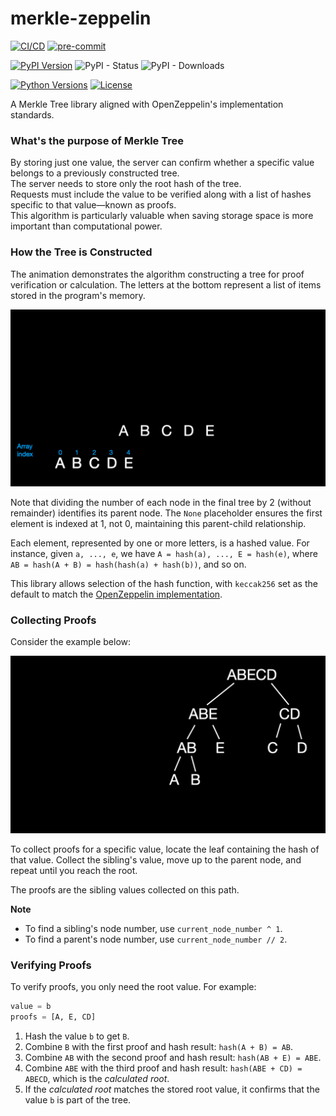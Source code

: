 # merkle-zeppelin

[![CI/CD](https://github.com/akcelero/merkle-zeppelin/actions/workflows/run-tests.yaml/badge.svg?query=branch%3Amaster)](https://github.com/akcelero/merkle-zeppelin/actions)
[![pre-commit](https://img.shields.io/badge/pre--commit-enabled-brightgreen?logo=pre-commit)](https://github.com/pre-commit/pre-commit)

[![PyPI Version](https://img.shields.io/pypi/v/merkle-zeppelin.svg)](https://pypi.org/project/merkle-zeppelin/)
![PyPI - Status](https://img.shields.io/pypi/status/merkle-zeppelin)
![PyPI - Downloads](https://img.shields.io/pypi/dm/merkle-zeppelin)

[![Python Versions](https://img.shields.io/pypi/pyversions/merkle-zeppelin.svg)](https://pypi.org/project/merkle-zeppelin/)
[![License](https://img.shields.io/pypi/l/merkle-zeppelin.svg)](https://github.com/akcelero/merkle-zeppelin/blob/main/LICENSE)


A Merkle Tree library aligned with OpenZeppelin's implementation standards.

### What's the purpose of Merkle Tree

By storing just one value, the server can confirm whether a specific value belongs to a previously constructed tree.<br>
The server needs to store only the root hash of the tree.<br>
Requests must include the value to be verified along with a list of hashes specific to that value—known as proofs.<br>
This algorithm is particularly valuable when saving storage space is more important than computational power.

### How the Tree is Constructed
The animation demonstrates the algorithm constructing a tree for proof verification or calculation. The letters at the bottom represent a list of items stored in the program's memory.

![Constructing the tree](images/tree_construction.gif)

Note that dividing the number of each node in the final tree by 2 (without remainder) identifies its parent node. The `None` placeholder ensures the first element is indexed at 1, not 0, maintaining this parent-child relationship.

Each element, represented by one or more letters, is a hashed value. For instance, given `a, ..., e`, we have `A = hash(a), ..., E = hash(e)`, where `AB = hash(A + B) = hash(hash(a) + hash(b))`, and so on.

This library allows selection of the hash function, with `keccak256` set as the default to match the [OpenZeppelin implementation](https://github.com/OpenZeppelin/merkle-tree).

### Collecting Proofs
Consider the example below:

![Collecting proofs](images/collect_proofs.gif)

To collect proofs for a specific value, locate the leaf containing the hash of that value. Collect the sibling's value, move up to the parent node, and repeat until you reach the root.

The proofs are the sibling values collected on this path.

**Note**
- To find a sibling's node number, use `current_node_number ^ 1`.
- To find a parent's node number, use `current_node_number // 2`.

### Verifying Proofs

To verify proofs, you only need the root value. For example:
```python
value = b
proofs = [A, E, CD]
```
1. Hash the value `b` to get `B`.
2. Combine `B` with the first proof and hash result: `hash(A + B) = AB`.
3. Combine `AB` with the second proof and hash result: `hash(AB + E) = ABE`.
4. Combine `ABE` with the third proof and hash result: `hash(ABE + CD) = ABECD`, which is the *calculated root*.
5. If the *calculated root* matches the stored root value, it confirms that the value `b` is part of the tree.
